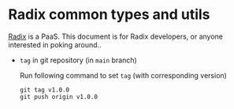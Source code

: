 # Radix common types and utils

[Radix](https://www.radix.equinor.com) is a PaaS. This document is for Radix developers, or anyone interested in poking around..

* `tag` in git repository (in `main` branch)

    Run following command to set `tag` (with corresponding version)
    ```
    git tag v1.0.0
    git push origin v1.0.0
    ```
